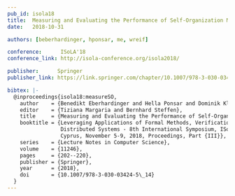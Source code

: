 ```yaml
---
pub_id: isola18
title:  Measuring and Evaluating the Performance of Self-Organization Mechanisms Within Collective Adaptive Systems
date:   2018-10-31

authors: [beberhardinger, hponsar, me, wreif]

conference:      ISoLA'18
conference_link: http://isola-conference.org/isola2018/

publisher:      Springer
publisher_link: https://link.springer.com/chapter/10.1007/978-3-030-03424-5_14

bibtex: |-
  @inproceedings{isola18:measureSO,
    author    = {Benedikt Eberhardinger and Hella Ponsar and Dominik Klumpp and Wolfgang Reif},
    editor    = {Tiziana Margaria and Bernhard Steffen},
    title     = {Measuring and Evaluating the Performance of Self-Organization Mechanisms Within Collective Adaptive Systems},
    booktitle = {Leveraging Applications of Formal Methods, Verification and Validation. 
                 Distributed Systems - 8th International Symposium, ISoLA 2018, Limassol,
                 Cyprus, November 5-9, 2018, Proceedings, Part {III}},
    series    = {Lecture Notes in Computer Science},
    volume    = {11246},
    pages     = {202--220},
    publisher = {Springer},
    year      = {2018},
    doi       = {10.1007/978-3-030-03424-5\_14}
  }
---
```

